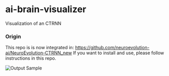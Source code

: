 # ai-brain-visualizer
Visualization of an CTRNN

### Origin
This repo is is now integrated in: https://github.com/neuroevolution-ai/NeuroEvolution-CTRNN_new
If you want to install and use, please follow instructions in this repo.

![Output Sample](demo_brainVisualizer.gif)
